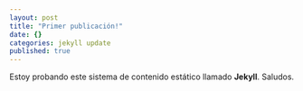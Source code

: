 ```yaml
---
layout: post
title: "Primer publicación!"
date: {}
categories: jekyll update
published: true
---
```



Estoy probando este sistema de contenido estático llamado **Jekyll**. Saludos.

